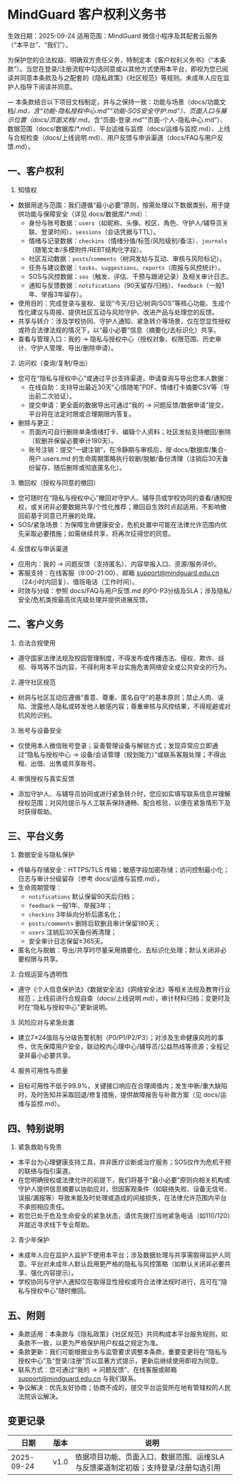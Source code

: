 # MindGuard 客户权利义务书

生效日期：2025-09-24  适用范围：MindGuard 微信小程序及其配套云服务（“本平台”、“我们”）。

为保护您的合法权益、明确双方责任义务，特制定本《客户权利义务书》（“本条款”）。当您在登录/注册流程中勾选同意或以其他方式使用本平台，即视为您已阅读并同意本条款及与之配套的《隐私政策》《社区规范》等规则。未成年人应在监护人指导下阅读并同意。

— 本条款结合以下项目文档制定，并与之保持一致：功能与场景（docs/功能文档/*.md，含“功能-隐私授权中心.md”“功能-SOS安全守护.md”）、页面入口与展示位置（docs/页面文档/*.md，含“页面-登录.md”“页面-个人-隐私中心.md”）、数据范围（docs/数据库/*.md）、平台运维与监控（docs/运维与监控.md）、上线与合规检查（docs/上线说明.md）、用户反馈与申诉渠道（docs/FAQ与用户反馈.md）。


## 一、客户权利

1) 知情权
- 数据用途与范围：我们遵循“最小必要”原则，按需处理以下数据类别，用于提供功能与保障安全（详见 docs/数据库/*.md）：
  - 身份与账号数据：`users`（如昵称、头像、校区、角色、守护人/辅导员关联、登录时间）、`sessions`（会话凭据与TTL）。
  - 情绪与记录数据：`checkins`（情绪分值/标签/风险级别/备注）、`journals`（随笔文本/多模附件/REBT结构化字段）。
  - 社区互动数据：`posts`/`comments`（树洞发帖与互动、审核与风险标记）。
  - 任务与建议数据：`tasks`、`suggestions`、`reports`（周报与风控统计）。
  - SOS与风控数据：`sos`（触发、评估、干预与跟进记录）及相关审计日志。
  - 通知与反馈数据：`notifications`（90天留存/归档）、`feedback`（一般1年、举报3年留存）。
- 使用目的：完成登录与鉴权、呈现“今天/日记/树洞/SOS”等核心功能、生成个性化建议与周报、提供社区互动与风险守护、改进产品与处理您的反馈。
- 共享与转介：涉及学校协同、守护人通知、紧急转介等场景，仅在您显性授权或符合法律法规的情况下，以“最小必要”信息（摘要化/去标识化）共享。
- 查看与管理入口：我的 → 隐私与授权中心（授权对象、权限范围、历史审计、守护人管理、导出/删除申请）。

2) 访问权（查询/复制/导出）
- 您可在“隐私与授权中心”或通过平台支持渠道，申请查询与导出您本人数据：
  - 在线自助：支持导出最近30天“心情随笔”PDF、情绪打卡摘要CSV等（导出前二次验证）。
  - 提交申请：更全面的数据导出可通过“我的 → 问题反馈/数据申请”提交，平台将在法定时限或合理期限内答复。
- 删除与更正：
  - 页面内可自行删除单条情绪打卡、编辑个人资料；社区发帖支持撤回/删除（软删并保留必要审计180天）。
  - 账号注销：提交“一键注销”，在冷静期与审核后，按 docs/数据库/集合-用户.users.md 的生命周期策略执行软删/脱敏/备份清理（注销后30天备份留存，随后删除或彻底匿名化）。

3) 撤回权（授权与同意的撤回）
- 您可随时在“隐私与授权中心”撤回对守护人、辅导员或学校协同的查看/通知授权，或关闭非必要数据共享/个性化推荐；撤回自生效时点起适用，不影响撤回前基于同意已开展的处理。
- SOS/紧急场景：为保障生命健康安全，危机处置中可能在法律允许范围内优先采取必要措施；如需继续共享，将再次征得您的同意。

4) 反馈权与申诉渠道
- 应用内：我的 → 问题反馈（支持匿名）、内容举报入口、资源/服务评价。
- 客服支持：在线客服（9:00-21:00）、邮箱 support@mindguard.edu.cn（24小时内回复）、值班电话（工作时间）。
- 时效与分级：参照 docs/FAQ与用户反馈.md 的P0-P3分级及SLA；涉及隐私/安全/危机类按最高优先级处理并提供进展反馈。


## 二、客户义务

1) 合法合规使用
- 遵守国家法律法规及校园管理制度，不得发布或传播违法、侵权、欺诈、歧视、辱骂等不当内容，不得利用本平台实施危害网络安全或公共安全的行为。

2) 遵守社区规范
- 树洞与社区互动应遵循“善意、尊重、匿名自守”的基本原则；禁止人肉、诬陷、泄露他人隐私或转发他人敏感内容；尊重审核与风控结果，不得规避或对抗风险识别。

3) 账号与设备安全
- 仅使用本人微信账号登录；妥善管理设备与解锁方式；发现异常应立即通过“隐私与授权中心 → 设备/会话管理（规划能力）”或联系客服处理；不得出租、出借、出售或共享账号。

4) 审慎授权与真实反馈
- 添加守护人、与辅导员协同或进行紧急转介时，您应如实填写联系信息并理解授权范围；对风险提示与人工联系保持通畅、配合核验，以便在紧急情形下及时获得帮助。


## 三、平台义务

1) 数据安全与隐私保护
- 传输与存储安全：HTTPS/TLS 传输；敏感字段加密存储；访问控制最小化；日志与审计分级留存（参考 docs/运维与监控.md）。
- 生命周期管理：
  - `notifications` 默认保留90天后归档；
  - `feedback` 一般1年、举报3年；
  - `checkins` 3年纵向分析后匿名化；
  - `posts/comments` 删除后软删且审计保留180天；
  - `users` 注销后30天备份再清理；
  - 安全审计日志保留≥365天。
- 匿名化与脱敏：导出/共享时尽量采用摘要化、去标识化处理；默认关闭非必要权限与共享。

2) 合规运营与透明性
- 遵守《个人信息保护法》《数据安全法》《网络安全法》等相关法规及教育行业规范；上线前进行合规自查（docs/上线说明.md），审计材料归档；变更时及时在“隐私与授权中心”更新说明。

3) 风险应对与紧急处置
- 建立7×24值班与分级告警机制（P0/P1/P2/P3）；对涉及生命健康风险的事件，优先保障用户安全，联动校内心理中心/辅导员/公益热线等资源；全程记录并最小必要共享。

4) 服务可用性与质量
- 目标可用性不低于99.9%，关键接口响应在合理阈值内；发生中断/重大缺陷时，及时告知并采取回退/修复措施，提供故障报告与补救方案（见 docs/运维与监控.md）。


## 四、特别说明

1) 紧急救助与免责
- 本平台为心理健康支持工具，并非医疗诊断或治疗服务；SOS仅作为危机干预的联络与指引渠道。
- 在您明确授权或法律允许的前提下，我们将基于“最小必要”原则向相关机构或守护人提供信息摘要以协助应对，但因客观条件（如联络失败、设备无信号、误报/漏报等）导致未能及时处理或造成的间接损失，在法律允许范围内平台不承担相应责任。
- 若您已处于危及生命安全的紧急状态，请优先拨打当地紧急电话（如110/120）并就近寻求线下专业帮助。

2) 青少年保护
- 未成年人应在监护人监护下使用本平台；涉及数据处理与共享需取得监护人同意。平台对未成年人默认启用更严格的隐私与风控策略（如默认关闭非必要共享、强化内容提示）。
- 学校协同与守护人通知仅在取得显性授权或符合法律法规时进行，且可在“隐私与授权中心”随时撤回。


## 五、附则

- 条款适用：本条款与《隐私政策》《社区规范》共同构成本平台服务规则，如条款不一致，以更为严格保护用户权益之规定为准。
- 条款更新：我们可能根据业务与监管要求调整本条款，重要变更将在“隐私与授权中心”及“登录/注册”页以显著方式提示，更新后继续使用即视为同意。
- 联系方式：您可通过“我的 → 问题反馈”、在线客服或邮箱 support@mindguard.edu.cn 与我们联系。
- 争议解决：优先友好协商；协商不成的，提交平台运营所在地有管辖权的人民法院诉讼解决。


## 变更记录

| 日期 | 版本 | 说明 |
| --- | --- | --- |
| 2025-09-24 | v1.0 | 依据项目功能、页面入口、数据范围、运维SLA与反馈渠道制定初版；支持登录/注册勾选引用 |

